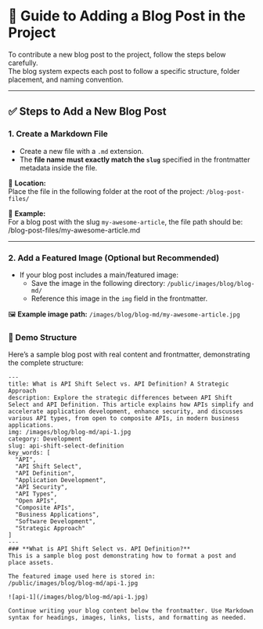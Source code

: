 # 📝 Guide to Adding a Blog Post in the Project

To contribute a new blog post to the project, follow the steps below carefully.  
The blog system expects each post to follow a specific structure, folder placement, and naming convention.

---

## ✅ Steps to Add a New Blog Post

### 1. **Create a Markdown File**

- Create a new file with a `.md` extension.
- The **file name must exactly match the `slug`** specified in the frontmatter metadata inside the file.

📁 **Location:**  
Place the file in the following folder at the root of the project:
`/blog-post-files/`



🧩 **Example:**  
For a blog post with the slug `my-awesome-article`, the file path should be:
/blog-post-files/my-awesome-article.md


---

### 2. **Add a Featured Image (Optional but Recommended)**

- If your blog post includes a main/featured image:
  - Save the image in the following directory:
    ``` /public/images/blog/blog-md/ ```
  - Reference this image in the `img` field in the frontmatter.

🖼️ **Example image path:**
``` /images/blog/blog-md/my-awesome-article.jpg ```

### **🧪 Demo Structure**
Here’s a sample blog post with real content and frontmatter, demonstrating the complete structure:

```
---
title: What is API Shift Select vs. API Definition? A Strategic Approach
description: Explore the strategic differences between API Shift Select and API Definition. This article explains how APIs simplify and accelerate application development, enhance security, and discusses various API types, from open to composite APIs, in modern business applications.
img: /images/blog/blog-md/api-1.jpg
category: Development
slug: api-shift-select-definition
key_words: [
  "API",
  "API Shift Select",
  "API Definition",
  "Application Development",
  "API Security",
  "API Types",
  "Open APIs",
  "Composite APIs",
  "Business Applications",
  "Software Development",
  "Strategic Approach"
]
---
### **What is API Shift Select vs. API Definition?**
This is a sample blog post demonstrating how to format a post and place assets.

The featured image used here is stored in:
/public/images/blog/blog-md/api-1.jpg

![api-1](/images/blog/blog-md/api-1.jpg)

Continue writing your blog content below the frontmatter. Use Markdown syntax for headings, images, links, lists, and formatting as needed.
